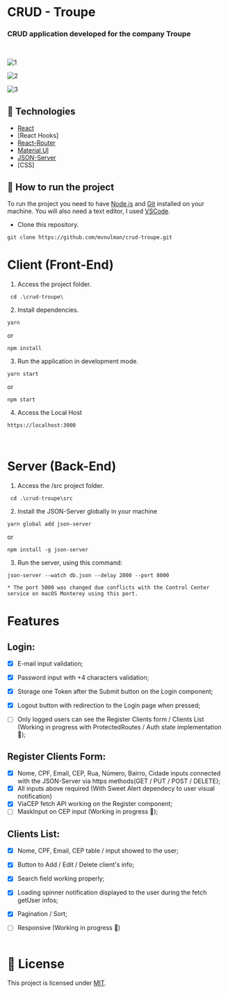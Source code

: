 # CRUD - Troupe

### CRUD application developed for the company Troupe
<br>

![1](https://user-images.githubusercontent.com/63374582/156173850-6f7354b3-d388-4b97-8f22-5a0a9e2181e7.png)

![2](https://user-images.githubusercontent.com/63374582/156174345-bb14c50f-890f-4b0b-bcef-e929436bd9c1.png)

![3](https://user-images.githubusercontent.com/63374582/156174429-a47d95c2-43ee-42a5-82ce-15d07c4b8f29.png)


## 🧪 Technologies

- [React](https://pt-br.reactjs.org)
- [React Hooks]
- [React-Router](https://v5.reactrouter.com/web/guides/quick-start)
- [Material UI](https://mui.com/)
- [JSON-Server](https://https://github.com/typicode/json-server/)
- [CSS]

## 🚀 How to run the project

To run the project you need to have [Node.js](https://nodejs.dev) and [Git](https://git-scm.com) installed on your machine. You will also need a text editor, I used [VSCode](https://code.visualstudio.com).

- Clone this repository.

```
git clone https://github.com/mvnulman/crud-troupe.git

```

# Client (Front-End)

1. Access the project folder.

```
 cd .\crud-troupe\
```

2. Install dependencies.

```
yarn 
```
or
```
npm install
```

3. Run the application in development mode.

```
yarn start
```
or

```
npm start
```

4. Access the Local Host
```
https://localhost:3000
```
<br>


# Server (Back-End)

1. Access the /src project folder.

```
 cd .\crud-troupe\src
```

2. Install the JSON-Server globally in your machine
```
yarn global add json-server
```
or
```
npm install -g json-server
```

3. Run the server, using this command:
```
json-server --watch db.json --delay 2000 --port 8000

* The port 5000 was changed due conflicts with the Control Center service on macOS Monterey using this port.
```

# Features
## Login:
- [x] E-mail input validation;
- [x] Password input with +4 characters validation;
- [x] Storage one Token after the Submit button on the Login component;
- [x] Logout button with redirection to the Login page when pressed;
- [ ] Only logged users can see the Register Clients form / Clients List (Working in progress with ProtectedRoutes / Auth state implementation 🚧);


## Register Clients Form:
- [x] Nome, CPF, Email, CEP, Rua, Número, Bairro, Cidade inputs connected with the JSON-Server via https methods(GET / PUT / POST / DELETE);
- [x] All inputs above required (With Sweet Alert dependecy to user visual notification)
- [x] ViaCEP fetch API working on the Register component;
- [ ] MaskInput on CEP input (Working in progress 🚧);

## Clients List:
- [x] Nome, CPF, Email, CEP table / input showed to the user;
- [x] Button to Add / Edit / Delete client's info;
- [x] Search field working properly;
- [x] Loading spinner notification displayed to the user during the fetch getUser infos;
- [x] Pagination / Sort;
- [ ] Responsive (Working in progress 🚧)
<br><br>


# 📝 License

This project is licensed under [MIT](/LICENSE).
